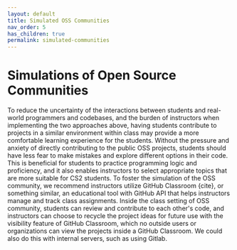 ```yaml
---
layout: default
title: Simulated OSS Communities
nav_order: 5
has_children: true
permalink: simulated-communities
---
```


# Simulations of Open Source Communities

To reduce the uncertainty of the interactions between students and real-world programmers and codebases, and the burden of instructors when implementing the two approaches above, having students contribute to projects in a similar environment within class may provide a more comfortable learning experience for the students. Without the pressure and anxiety of directly contributing to the public OSS projects, students should have less fear to make mistakes and explore different options in their code. This is beneficial for students to practice programming logic and proficiency, and it also enables instructors to select appropriate topics that are more suitable for CS2 students. To foster the simulation of the OSS community, we recommend instructors utilize GitHub Classroom {cite}, or something similar, an educational tool with GitHub API that helps instructors manage and track class assignments. Inside the class setting of OSS community, students can review and contribute to each other's code, and instructors can choose to recycle the project ideas for future use with the visibility feature of GitHub Classroom, which no outside users or organizations can view the projects inside a GitHub Classroom. We could also do this with internal servers, such as using Gitlab.


